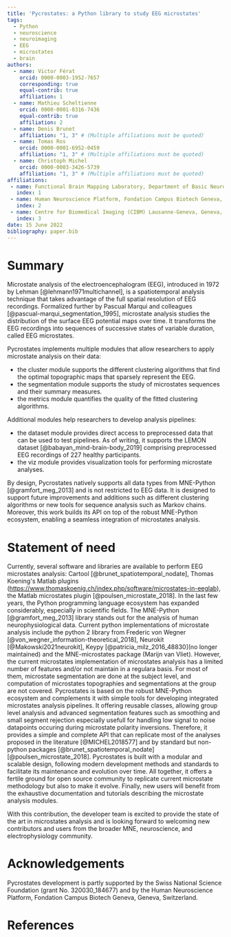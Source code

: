 ```yaml
---
title: 'Pycrostates: a Python library to study EEG microstates'
tags:
  - Python
  - neuroscience
  - neuroimaging
  - EEG
  - microstates
  - brain
authors:
  - name: Victor Férat
    orcid: 0000-0003-1952-7657
    corresponding: true
    equal-contrib: true
    affiliation: 1
  - name: Mathieu Scheltienne
    orcid: 0000-0001-8316-7436
    equal-contrib: true
    affiliation: 2
  - name: Denis Brunet
    affiliation: "1, 3" # (Multiple affiliations must be quoted)
  - name: Tomas Ros
    orcid: 0000-0001-6952-0459
    affiliation: "1, 3" # (Multiple affiliations must be quoted)
  - name: Christoph Michel
    orcid: 0000-0003-3426-5739
    affiliation: "1, 3" # (Multiple affiliations must be quoted)
affiliations:
 - name: Functional Brain Mapping Laboratory, Department of Basic Neurosciences, Campus Biotech, University of Geneva, Geneva, Switzerland
   index: 1
 - name: Human Neuroscience Platform, Fondation Campus Biotech Geneva, Geneva, Switzerland
   index: 2
 - name: Centre for Biomedical Imaging (CIBM) Lausanne-Geneva, Geneva, Switzerland
   index: 3
date: 15 June 2022
bibliography: paper.bib
---
```


# Summary
Microstate analysis of the electroencephalogram (EEG), introduced in 1972 by Lehman [@lehmann1971multichannel], is a spatiotemporal analysis technique that takes advantage of the full spatial resolution of EEG recordings. Formalized further by Pascual Marqui and colleagues [@pascual-marqui_segmentation_1995], microstate analysis studies the distribution of the surface EEG potential maps over time. It transforms the EEG recordings into sequences of successive states of variable duration, called EEG microstates.



Pycrostates implements multiple modules that allow researchers to apply microstate analysis on their data:

- the cluster module supports the different clustering algorithms that find the optimal topographic maps that sparsely represent the EEG. 
- the segmentation module supports the study of microstates sequences and their summary measures.
- the metrics module quantifies the quality of the fitted clustering algorithms.

Additional modules help researchers to develop analysis pipelines:

- the dataset module provides direct access to preprocessed data that can be used to test pipelines. As of writing, it supports the LEMON dataset [@babayan_mind-brain-body_2019] comprising preprocessed EEG recordings of 227 healthy participants.
- the viz module provides visualization tools for performing microstate analyses.

By design, Pycrostates natively supports all data types from MNE-Python [@gramfort_meg_2013] and is not restricted to EEG data. It is designed to support future improvements and additions such as different clustering algorithms or new tools for sequence analysis such as Markov chains. Moreover, this work builds its API on top of the robust MNE-Python ecosystem, enabling a seamless integration of microstates analysis.

# Statement of need

Currently, several software and libraries are available to perform EEG microstates analysis: Cartool [@brunet_spatiotemporal_nodate], Thomas Koening's Matlab plugins (https://www.thomaskoenig.ch/index.php/software/microstates-in-eeglab), the Matlab microstates plugin [@poulsen_microstate_2018]. In the last few years, the Python programming language ecosystem has expanded considerably, especially in scientific fields. The MNE-Python [@gramfort_meg_2013] library stands out for the analysis of human neurophysiological data. Current python implementations of microstate analysis include the python 2 library from Frederic von Wegner [@von_wegner_information-theoretical_2018], Neurokit [@Makowski2021neurokit], Keypy [@patricia_milz_2016_48830](no longer maintained) and the MNE-microstates package (Marijn van Vliet). However, the current microstates implementation of microstates analysis has a limited number of features and/or not maintain in a regulara basis. For most of them, microstate segmentation are done at the subject level, and computation of microstates topographies and segmentations at the group are not covered. Pycrostates is based on the robust MNE-Python ecosystem and complements it with simple tools for developing integrated microstates analysis pipelines. It offering reusable classes, allowing group level analysis and advanced segmentation features such as smoothing and small segment rejection especially usefull for handling low signal to noise datapoints occuring during microstate polarity inversions. Therefore, it provides a simple and complete API that can replicate most of the analyses proposed in the literature [@MICHEL2018577] and by standard but non-python packages [@brunet_spatiotemporal_nodate] [@poulsen_microstate_2018]. Pycrostates is built with a modular and scalable design, following modern development methods and standards to facilitate its maintenance and evolution over time. All together, it offers a fertile ground for open source community to replicate current microstate methodology but also to make it evolve.
Finally, new users will benefit from the exhaustive documentation and tutorials describing the microstate analysis modules.

With this contribution, the developer team is excited to provide the state of the art in microstates analysis and is looking forward to welcoming new contributors and users from the broader MNE, neuroscience, and electrophysiology community.

# Acknowledgements

Pycrostates development is partly supported by the Swiss National Science Foundation (grant No. 320030_184677) and by the Human Neuroscience Platform, Fondation Campus Biotech Geneva, Geneva, Switzerland.

# References
